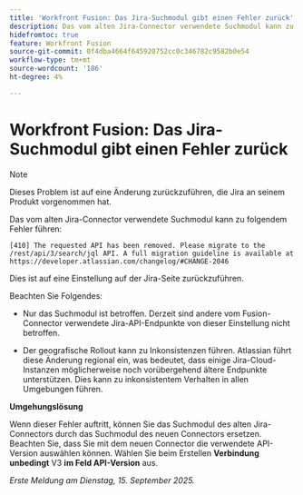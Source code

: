 ```yaml
---
title: 'Workfront Fusion: Das Jira-Suchmodul gibt einen Fehler zurück'
description: Das vom alten Jira-Connector verwendete Suchmodul kann zu einem Fehler führen. Eine Umgehungslösung ist verfügbar.
hidefromtoc: true
feature: Workfront Fusion
source-git-commit: 0f4dba4664f645920752cc0c346782c9582b0e54
workflow-type: tm+mt
source-wordcount: '186'
ht-degree: 4%

---
```



# Workfront Fusion: Das Jira-Suchmodul gibt einen Fehler zurück

>[!NOTE]
>
>Dieses Problem ist auf eine Änderung zurückzuführen, die Jira an seinem Produkt vorgenommen hat.

Das vom alten Jira-Connector verwendete Suchmodul kann zu folgendem Fehler führen:

`[410] The requested API has been removed. Please migrate to the /rest/api/3/search/jql API. A full migration guideline is available at https://developer.atlassian.com/changelog/#CHANGE-2046`

Dies ist auf eine Einstellung auf der Jira-Seite zurückzuführen.

Beachten Sie Folgendes:

* Nur das Suchmodul ist betroffen. Derzeit sind andere vom Fusion-Connector verwendete Jira-API-Endpunkte von dieser Einstellung nicht betroffen.

* Der geografische Rollout kann zu Inkonsistenzen führen. Atlassian führt diese Änderung regional ein, was bedeutet, dass einige Jira-Cloud-Instanzen möglicherweise noch vorübergehend ältere Endpunkte unterstützen. Dies kann zu inkonsistentem Verhalten in allen Umgebungen führen.

**Umgehungslösung**

Wenn dieser Fehler auftritt, können Sie das Suchmodul des alten Jira-Connectors durch das Suchmodul des neuen Connectors ersetzen. Beachten Sie, dass Sie mit dem neuen Connector die verwendete API-Version auswählen können. Wählen Sie beim Erstellen **Verbindung unbedingt** V3 **im Feld API-Version** aus.

_Erste Meldung am Dienstag, 15. September 2025._

